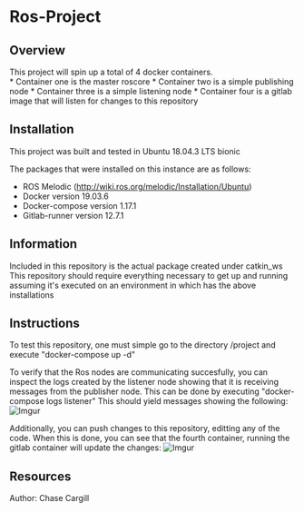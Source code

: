 <h1>Ros-Project</h1>

<h2>Overview</h2>
This project will spin up a total of 4 docker containers.<br />
*  Container one is the master roscore  
*  Container two is a simple publishing node   
*  Container three is a simple listening node  
*  Container four is a gitlab image that will listen for changes to this repository  


<h2>Installation</h2>
This project was built and tested in Ubuntu 18.04.3 LTS bionic

The packages that were installed on this instance are as follows:
*  ROS Melodic (http://wiki.ros.org/melodic/Installation/Ubuntu)  
*  Docker version 19.03.6  
*  Docker-compose version 1.17.1  
*  Gitlab-runner version 12.7.1  


<h2>Information</h2>
Included in this repository is the actual package created under catkin_ws
This repository should require everything necessary to get up and running assuming
it's executed on an environment in which has the above installations

<h2>Instructions</h2>
To test this repository, one must simple go to the directory /project and
execute "docker-compose up -d"

To verify that the Ros nodes are communicating succesfully, you can inspect the logs created by the listener node
showing that it is receiving messages from the publisher node. This can be done
by executing "docker-compose logs listener"
This should yield messages showing the following:
![Imgur](https://i.imgur.com/T37z9Td.png)

Additionally, you can push changes to this repository, editting any of the code. 
When this is done, you can see that the fourth container, running the gitlab
container will update the changes:
![Imgur](https://i.imgur.com/55dfBw8.png)


<h2>Resources</h2>
Author: Chase Cargill

